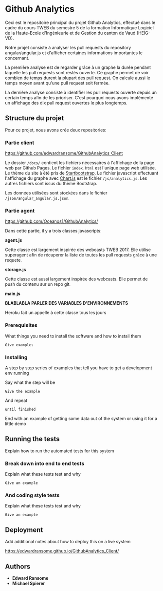 # Github Analytics

Ceci est le repositoire principal du projet Github Analytics, effectué dans le cadre du cours TWEB du semestre 5 de la formation Informatique Logiciel de la Haute-Ecole d'Ingénieurie et de Gestion du canton de Vaud (HEIG-VD).

Notre projet consiste à analyser les pull requests du repository angular/angular.js et d'afficher certaines informations importantes le concernant.

La première analyse est de regarder grâce à un graphe la durée pendant laquelle les pull requests sont restés ouverte. Ce graphe permet de voir combien de temps durent la plupart des pull request. On calcule aussi le temps moyen avant qu'une pull request soit fermée.


La dernière analyse consiste à identifier les pull requests ouverte depuis un certain temps afin de les prioriser. C'est pourquoi nous avons implémenté un affichage des dix pull request ouvertes le plus longtemps.

## Structure du projet

Pour ce projet, nous avons crée deux repositories:

### Partie client
https://github.com/edwardransome/GithubAnalytics_Client

Le dossier `/docs/` contient les fichiers nécessaires à l'affichage de la page web par Github Pages. Le fichier `index.html` est l'unique page web utilisée. Le thème du site à été pris de [Startbootstrap](https://startbootstrap.com/template-overviews/grayscale/). Le fichier javascript effectuant l'affichage du graphe avec [Chart.js](http://www.chartjs.org/) est le fichier `/js/analytics.js`. Les autres fichiers sont issus du thème Bootstrap.

Les données utilisées sont stockées dans le fichier `/json/angular_angular.js.json`. 

### Partie agent
https://github.com/Oceanos1/GithubAnalytics/

Dans cette partie, il y a trois classes javascripts:

**agent.js**

Cette classe est largement inspirée des webcasts TWEB 2017. Elle utilise superagent afin de récuperer la liste de toutes les pull requests grâce à une requete.

**storage.js**

Cette classe est aussi largement inspirée des webcasts. Elle permet de push du contenu sur un repo git.

**main.js**

**BLABLABLA PARLER DES VARIABLES D'ENVIRONNEMENTS**

Heroku fait un appelle à cette classe tous les jours
### Prerequisites

What things you need to install the software and how to install them

```
Give examples
```

### Installing

A step by step series of examples that tell you have to get a development env running

Say what the step will be

```
Give the example
```

And repeat

```
until finished
```

End with an example of getting some data out of the system or using it for a little demo

## Running the tests

Explain how to run the automated tests for this system

### Break down into end to end tests

Explain what these tests test and why

```
Give an example
```

### And coding style tests

Explain what these tests test and why

```
Give an example
```

## Deployment

Add additional notes about how to deploy this on a live system

https://edwardransome.github.io/GithubAnalytics_Client/


## Authors

* **Edward Ransome** 
* **Michael Spierer**
